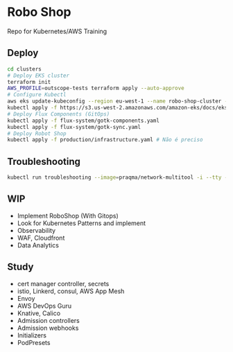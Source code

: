 # Robo Shop
Repo for Kubernetes/AWS Training

## Deploy

```bash
cd clusters
# Deploy EKS cluster
terraform init
AWS_PROFILE=outscope-tests terraform apply --auto-approve
# Configure Kubectl
aws eks update-kubeconfig --region eu-west-1 --name robo-shop-cluster --profile outscope-tests
kubectl apply -f https://s3.us-west-2.amazonaws.com/amazon-eks/docs/eks-console-full-access.yaml
# Deploy Flux Components (GitOps)
kubectl apply -f flux-system/gotk-components.yaml
kubectl apply -f flux-system/gotk-sync.yaml
# Deploy Robot Shop
kubectl apply -f production/infrastructure.yaml # Não é preciso
```

## Troubleshooting

```bash
kubectl run troubleshooting --image=praqma/network-multitool -i --tty -- sh
```

## WIP

* Implement RoboShop (With Gitops)
* Look for Kubernetes Patterns and implement
* Observability
* WAF, Cloudfront
* Data Analytics

## Study

* cert manager controller, secrets
* istio, Linkerd, consul, AWS App Mesh
* Envoy
* AWS DevOps Guru
* Knative, Calico
* Admission controllers
* Admission webhooks
* Initializers
* PodPresets